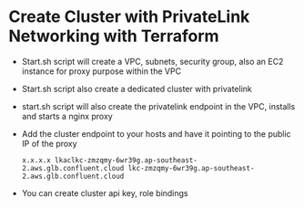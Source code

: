 # Create Cluster with PrivateLink Networking with Terraform
  * Start.sh script will create a VPC, subnets, security group, also an EC2 instance for proxy purpose within the VPC

  * Start.sh script also create a dedicated cluster with privatelink

  * start.sh script will also create the privatelink endpoint in the VPC, installs and starts a nginx proxy
  
  * Add the cluster endpoint to your hosts and have it pointing to the public IP of the proxy
    ```
    x.x.x.x lkaclkc-zmzqmy-6wr39g.ap-southeast-2.aws.glb.confluent.cloud lkc-zmzqmy-6wr39g.ap-southeast-2.aws.glb.confluent.cloud
    ```

  * You can create cluster api key, role bindings 
